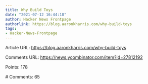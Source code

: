```yaml
---
title: Why Build Toys
date: "2021-07-12 16:44:18"
author: Hacker News Frontpage
authorlink: https://blog.aaronkharris.com/why-build-toys
tags:
- Hacker-News-Frontpage
---
```


<p>Article URL: <a href="https://blog.aaronkharris.com/why-build-toys">https://blog.aaronkharris.com/why-build-toys</a></p>
<p>Comments URL: <a href="https://news.ycombinator.com/item?id=27812192">https://news.ycombinator.com/item?id=27812192</a></p>
<p>Points: 178</p>
<p># Comments: 65</p>
